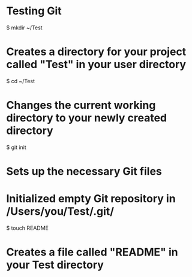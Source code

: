 Testing Git
====

$ mkdir ~/Test
# Creates a directory for your project called "Test" in your user directory

$ cd ~/Test
# Changes the current working directory to your newly created directory

$ git init
# Sets up the necessary Git files
# Initialized empty Git repository in /Users/you/Test/.git/

$ touch README
# Creates a file called "README" in your Test directory
